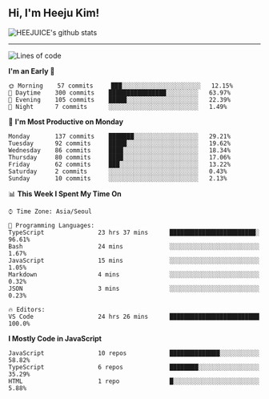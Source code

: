 ## Hi, I'm Heeju Kim!

![HEEJUICE's github stats](https://github-readme-stats.vercel.app/api?username=HEEJUICE&show_icons=true)

---
<!--START_SECTION:waka-->
![Lines of code](https://img.shields.io/badge/From%20Hello%20World%20I%27ve%20Written-19.4%20million%20lines%20of%20code-blue)

**I'm an Early 🐤** 

```text
🌞 Morning    57 commits     ███░░░░░░░░░░░░░░░░░░░░░░   12.15% 
🌆 Daytime    300 commits    ████████████████░░░░░░░░░   63.97% 
🌃 Evening    105 commits    █████░░░░░░░░░░░░░░░░░░░░   22.39% 
🌙 Night      7 commits      ░░░░░░░░░░░░░░░░░░░░░░░░░   1.49%

```
📅 **I'm Most Productive on Monday** 

```text
Monday       137 commits    ███████░░░░░░░░░░░░░░░░░░   29.21% 
Tuesday      92 commits     █████░░░░░░░░░░░░░░░░░░░░   19.62% 
Wednesday    86 commits     ████░░░░░░░░░░░░░░░░░░░░░   18.34% 
Thursday     80 commits     ████░░░░░░░░░░░░░░░░░░░░░   17.06% 
Friday       62 commits     ███░░░░░░░░░░░░░░░░░░░░░░   13.22% 
Saturday     2 commits      ░░░░░░░░░░░░░░░░░░░░░░░░░   0.43% 
Sunday       10 commits     ░░░░░░░░░░░░░░░░░░░░░░░░░   2.13%

```


📊 **This Week I Spent My Time On** 

```text
⌚︎ Time Zone: Asia/Seoul

💬 Programming Languages: 
TypeScript               23 hrs 37 mins      ████████████████████████░   96.61% 
Bash                     24 mins             ░░░░░░░░░░░░░░░░░░░░░░░░░   1.67% 
JavaScript               15 mins             ░░░░░░░░░░░░░░░░░░░░░░░░░   1.05% 
Markdown                 4 mins              ░░░░░░░░░░░░░░░░░░░░░░░░░   0.32% 
JSON                     3 mins              ░░░░░░░░░░░░░░░░░░░░░░░░░   0.23%

🔥 Editors: 
VS Code                  24 hrs 26 mins      █████████████████████████   100.0%

```

**I Mostly Code in JavaScript** 

```text
JavaScript               10 repos            ██████████████░░░░░░░░░░░   58.82% 
TypeScript               6 repos             ████████░░░░░░░░░░░░░░░░░   35.29% 
HTML                     1 repo              █░░░░░░░░░░░░░░░░░░░░░░░░   5.88%

```



<!--END_SECTION:waka-->
